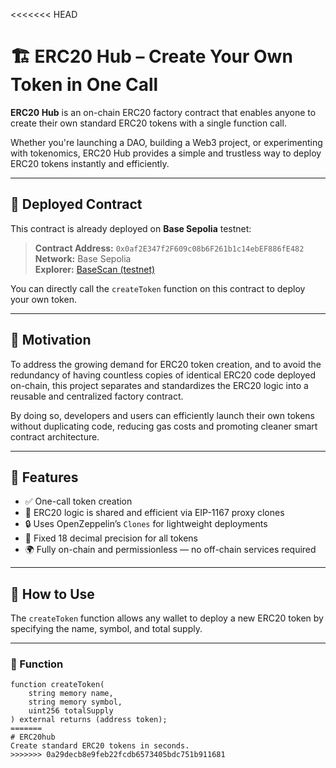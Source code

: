 <<<<<<< HEAD
# 🏗️ ERC20 Hub – Create Your Own Token in One Call

**ERC20 Hub** is an on-chain ERC20 factory contract that enables anyone to create their own standard ERC20 tokens with a single function call.

Whether you're launching a DAO, building a Web3 project, or experimenting with tokenomics, ERC20 Hub provides a simple and trustless way to deploy ERC20 tokens instantly and efficiently.

---

## 📍 Deployed Contract

This contract is already deployed on **Base Sepolia** testnet:

> **Contract Address:** `0x0af2E347f2F609c08b6F261b1c14ebEF886fE482`  
> **Network:** Base Sepolia  
> **Explorer:** [BaseScan (testnet)](https://sepolia.basescan.org/address/0x0af2E347f2F609c08b6F261b1c14ebEF886fE482)

You can directly call the `createToken` function on this contract to deploy your own token.

---

## 🎯 Motivation

To address the growing demand for ERC20 token creation, and to avoid the redundancy of having countless copies of identical ERC20 code deployed on-chain, this project separates and standardizes the ERC20 logic into a reusable and centralized factory contract.

By doing so, developers and users can efficiently launch their own tokens without duplicating code, reducing gas costs and promoting cleaner smart contract architecture.

---

## 🚀 Features

- ✅ One-call token creation
- 🧬 ERC20 logic is shared and efficient via EIP-1167 proxy clones
- 🔒 Uses OpenZeppelin’s `Clones` for lightweight deployments
- 🔢 Fixed 18 decimal precision for all tokens
- 🌍 Fully on-chain and permissionless — no off-chain services required

---

## 🧪 How to Use

The `createToken` function allows any wallet to deploy a new ERC20 token by specifying the name, symbol, and total supply.

---

### 🔧 Function

```solidity
function createToken(
    string memory name,
    string memory symbol,
    uint256 totalSupply
) external returns (address token);
=======
# ERC20hub
Create standard ERC20 tokens in seconds.
>>>>>>> 0a29decb8e9feb22fcdb6573405bdc751b911681
